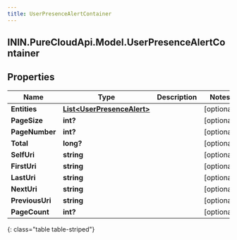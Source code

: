 ```yaml
---
title: UserPresenceAlertContainer
---
```

## ININ.PureCloudApi.Model.UserPresenceAlertContainer

## Properties

|Name | Type | Description | Notes|
|------------ | ------------- | ------------- | -------------|
| **Entities** | [**List&lt;UserPresenceAlert&gt;**](UserPresenceAlert.html) |  | [optional] |
| **PageSize** | **int?** |  | [optional] |
| **PageNumber** | **int?** |  | [optional] |
| **Total** | **long?** |  | [optional] |
| **SelfUri** | **string** |  | [optional] |
| **FirstUri** | **string** |  | [optional] |
| **LastUri** | **string** |  | [optional] |
| **NextUri** | **string** |  | [optional] |
| **PreviousUri** | **string** |  | [optional] |
| **PageCount** | **int?** |  | [optional] |
{: class="table table-striped"}



